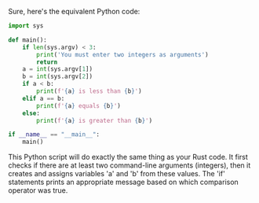 Sure, here's the equivalent Python code:

```python
import sys

def main():
    if len(sys.argv) < 3:
        print('You must enter two integers as arguments')
        return
    a = int(sys.argv[1])
    b = int(sys.argv[2])
    if a < b:
        print(f'{a} is less than {b}')
    elif a == b:
        print(f'{a} equals {b}')
    else:
        print(f'{a} is greater than {b}')

if __name__ == "__main__":
    main()
```
This Python script will do exactly the same thing as your Rust code. It first checks if there are at least two command-line arguments (integers), then it creates and assigns variables 'a' and 'b' from these values. The 'if' statements prints an appropriate message based on which comparison operator was true.
